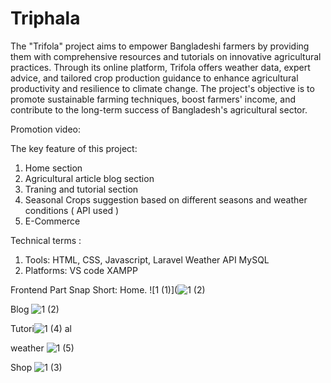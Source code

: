# Triphala
The "Trifola" project aims to empower Bangladeshi farmers by providing them with comprehensive resources and tutorials on innovative agricultural practices. Through its online platform, Trifola offers weather data, expert advice, and tailored crop production guidance to enhance agricultural productivity and resilience to climate change. The project's objective is to promote sustainable farming techniques, boost farmers' income, and contribute to the long-term success of Bangladesh's agricultural sector.

Promotion video:


The key feature of this project:
1. Home section
2. Agricultural article  blog section
3. Traning and tutorial section
4. Seasonal Crops suggestion based on different seasons and weather conditions ( API used  )
5. E-Commerce

Technical terms :
1. Tools:
HTML,
CSS,
Javascript,
Laravel
Weather API
MySQL
2. Platforms:
VS code
XAMPP

Frontend Part Snap Short:
Home.
![1 (1)](![1 (2)](https://github.com/Shag0r/Triphala/assets/101504353/5db23921-900a-42c9-b2ec-cf647a1a6029)

Blog
![1 (2)](https://github.com/Shag0r/Triphala/assets/101504353/916562cc-7058-433f-be9b-8f56c5c8ddbc)

Tutori![1 (4)](https://github.com/Shag0r/Triphala/assets/101504353/a7c363a1-16f1-4aa7-9fee-0939d572bab8)
al

weather
![1 (5)](https://github.com/Shag0r/Triphala/assets/101504353/d1640135-837d-4d36-b223-a3fa85bb6d6c)

Shop
![1 (3)](https://github.com/Shag0r/Triphala/assets/101504353/1f2bc300-ea2e-4bbf-9297-2a2fe40b8257)

   
